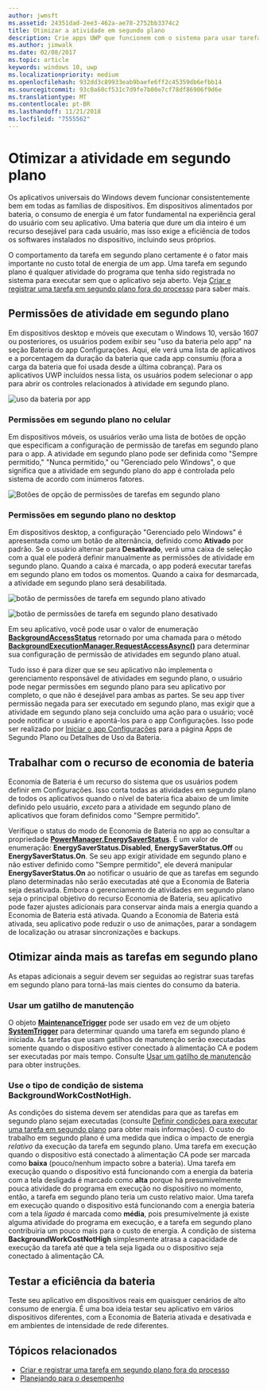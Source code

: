 ```yaml
---
author: jwmsft
ms.assetid: 24351dad-2ee3-462a-ae78-2752bb3374c2
title: Otimizar a atividade em segundo plano
description: Crie apps UWP que funcionem com o sistema para usar tarefas em segundo plano economizando a bateria.
ms.author: jimwalk
ms.date: 02/08/2017
ms.topic: article
keywords: windows 10, uwp
ms.localizationpriority: medium
ms.openlocfilehash: 932dd3c89933eab9baefe6ff2c45359db6efbb14
ms.sourcegitcommit: 93c0a60cf531c7d9fe7b00e7cf78df86906f9d6e
ms.translationtype: MT
ms.contentlocale: pt-BR
ms.lasthandoff: 11/21/2018
ms.locfileid: "7555562"
---
```

# <a name="optimize-background-activity"></a>Otimizar a atividade em segundo plano

Os aplicativos universais do Windows devem funcionar consistentemente bem em todas as famílias de dispositivos. Em dispositivos alimentados por bateria, o consumo de energia é um fator fundamental na experiência geral do usuário com seu aplicativo. Uma bateria que dure um dia inteiro é um recurso desejável para cada usuário, mas isso exige a eficiência de todos os softwares instalados no dispositivo, incluindo seus próprios. 

O comportamento da tarefa em segundo plano certamente é o fator mais importante no custo total de energia de um app. Uma tarefa em segundo plano é qualquer atividade do programa que tenha sido registrada no sistema para executar sem que o aplicativo seja aberto. Veja [Criar e registrar uma tarefa em segundo plano fora do processo](https://msdn.microsoft.com/windows/uwp/launch-resume/create-and-register-a-background-task) para saber mais.

## <a name="background-activity-permissions"></a>Permissões de atividade em segundo plano

Em dispositivos desktop e móveis que executam o Windows 10, versão 1607 ou posteriores, os usuários podem exibir seu "uso da bateria pelo app" na seção Bateria do app Configurações. Aqui, ele verá uma lista de aplicativos e a porcentagem da duração da bateria que cada app consumiu (fora a carga da bateria que foi usada desde a última cobrança). Para os aplicativos UWP incluídos nessa lista, os usuários podem selecionar o app para abrir os controles relacionados à atividade em segundo plano.

![uso da bateria por app](images/battery-usage-by-app.png)

### <a name="background-permissions-on-mobile"></a>Permissões em segundo plano no celular

Em dispositivos móveis, os usuários verão uma lista de botões de opção que especificam a configuração de permissão de tarefas em segundo plano para o app. A atividade em segundo plano pode ser definida como "Sempre permitido," "Nunca permitido," ou "Gerenciado pelo Windows", o que significa que a atividade em segundo plano do app é controlada pelo sistema de acordo com inúmeros fatores. 

![Botões de opção de permissões de tarefas em segundo plano](images/background-task-permissions.png)

### <a name="background-permissions-on-desktop"></a>Permissões em segundo plano no desktop

Em dispositivos desktop, a configuração "Gerenciado pelo Windows" é apresentada como um botão de alternância, definido como **Ativado** por padrão. Se o usuário alternar para **Desativado**, verá uma caixa de seleção com a qual ele poderá definir manualmente as permissões de atividade em segundo plano. Quando a caixa é marcada, o app poderá executar tarefas em segundo plano em todos os momentos. Quando a caixa for desmarcada, a atividade em segundo plano será desabilitada.

![botão de permissões de tarefa em segundo plano ativado](images/background-task-permissions-on.png)

![botão de permissões de tarefa em segundo plano desativado](images/background-task-permissions-off.png)

Em seu aplicativo, você pode usar o valor de enumeração [**BackgroundAccessStatus**](https://docs.microsoft.com/en-us/uwp/api/windows.applicationmodel.background.backgroundaccessstatus) retornado por uma chamada para o método [**BackgroundExecutionManager.RequestAccessAsync()**](https://msdn.microsoft.com/library/windows/apps/windows.applicationmodel.background.backgroundexecutionmanager.requestaccessasync.aspx) para determinar sua configuração de permissão de atividades em segundo plano atual.

Tudo isso é para dizer que se seu aplicativo não implementa o gerenciamento responsável de atividades em segundo plano, o usuário pode negar permissões em segundo plano para seu aplicativo por completo, o que não é desejável para ambas as partes. Se seu app tiver permissão negada para ser executado em segundo plano, mas exigir que a atividade em segundo plano seja concluído uma ação para o usuário; você pode notificar o usuário e apontá-los para o app Configurações. Isso pode ser realizado por [Iniciar o app Configurações](https://docs.microsoft.com/en-us/windows/uwp/launch-resume/launch-settings-app) para a página Apps de Segundo Plano ou Detalhes de Uso da Bateria.

## <a name="work-with-the-battery-saver-feature"></a>Trabalhar com o recurso de economia de bateria
Economia de Bateria é um recurso do sistema que os usuários podem definir em Configurações. Isso corta todas as atividades em segundo plano de todos os aplicativos quando o nível de bateria fica abaixo de um limite definido pelo usuário, *exceto* para a atividade em segundo plano de aplicativos que foram definidos como "Sempre permitido".

Verifique o status do modo de Economia de Bateria no app ao consultar a propriedade [**PowerManager.EnergySaverStatus**](https://docs.microsoft.com/en-us/uwp/api/windows.system.power.energysaverstatus). É um valor de enumeração: **EnergySaverStatus.Disabled**, **EnergySaverStatus.Off** ou **EnergySaverStatus.On**. Se seu app exigir atividade em segundo plano e não estiver definido como "Sempre permitido", ele deverá manipular **EnergySaverStatus.On** ao notificar o usuário de que as tarefas em segundo plano determinadas não serão executadas até que a Economia de Bateria seja desativada. Embora o gerenciamento de atividades em segundo plano seja o principal objetivo do recurso Economia de Bateria, seu aplicativo pode fazer ajustes adicionais para conservar ainda mais a energia quando a Economia de Bateria está ativada.  Quando a Economia de Bateria está ativada, seu aplicativo pode reduzir o uso de animações, parar a sondagem de localização ou atrasar sincronizações e backups. 

## <a name="further-optimize-background-tasks"></a>Otimizar ainda mais as tarefas em segundo plano
As etapas adicionais a seguir devem ser seguidas ao registrar suas tarefas em segundo plano para torná-las mais cientes do consumo da bateria.

### <a name="use-a-maintenance-trigger"></a>Usar um gatilho de manutenção 
O objeto [**MaintenanceTrigger**](https://msdn.microsoft.com/library/windows/apps/windows.applicationmodel.background.maintenancetrigger.aspx) pode ser usado em vez de um objeto [**SystemTrigger**](https://msdn.microsoft.com/library/windows/apps/windows.applicationmodel.background.systemtrigger.aspx) para determinar quando uma tarefa em segundo plano é iniciada. As tarefas que usam gatilhos de manutenção serão executadas somente quando o dispositivo estiver conectado à alimentação CA e podem ser executadas por mais tempo. Consulte [Usar um gatilho de manutenção](https://msdn.microsoft.com/windows/uwp/launch-resume/use-a-maintenance-trigger) para obter instruções.

### <a name="use-the-backgroundworkcostnothigh-system-condition-type"></a>Use o tipo de condição de sistema **BackgroundWorkCostNotHigh**.
As condições do sistema devem ser atendidas para que as tarefas em segundo plano sejam executadas (consulte [Definir condições para executar uma tarefa em segundo plano](https://msdn.microsoft.com/windows/uwp/launch-resume/set-conditions-for-running-a-background-task) para obter mais informações). O custo do trabalho em segundo plano é uma medida que indica o impacto de energia *relativo* da execução da tarefa em segundo plano. Uma tarefa em execução quando o dispositivo está conectado à alimentação CA pode ser marcada como **baixa** (pouco/nenhum impacto sobre a bateria). Uma tarefa em execução quando o dispositivo está funcionando com a energia da bateria com a tela desligada é marcado como **alta** porque há presumivelmente pouca atividade do programa em execução no dispositivo no momento, então, a tarefa em segundo plano teria um custo relativo maior. Uma tarefa em execução quando o dispositivo está funcionando com a energia bateria com a tela *ligada* é marcada como **média**, pois presumivelmente já existe alguma atividade do programa em execução, e a tarefa em segundo plano contribuiria um pouco mais para o custo de energia. A condição de sistema **BackgroundWorkCostNotHigh** simplesmente atrasa a capacidade de execução da tarefa até que a tela seja ligada ou o dispositivo seja conectado à alimentação CA.

## <a name="test-battery-efficiency"></a>Testar a eficiência da bateria

Teste seu aplicativo em dispositivos reais em quaisquer cenários de alto consumo de energia. É uma boa ideia testar seu aplicativo em vários dispositivos diferentes, com a Economia de Bateria ativada e desativada e em ambientes de intensidade de rede diferentes.

## <a name="related-topics"></a>Tópicos relacionados

* [Criar e registrar uma tarefa em segundo plano fora do processo](https://msdn.microsoft.com/windows/uwp/launch-resume/create-and-register-a-background-task)  
* [Planejando para o desempenho](https://msdn.microsoft.com/windows/uwp/debug-test-perf/planning-and-measuring-performance)  

